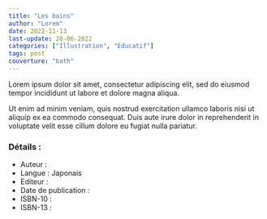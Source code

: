 ```yaml
---
title: "Les bains"
author: "Lorem"
date: 2022-11-13
last-update: 20-06-2022
categories: ["Illustration", "Educatif"]
tags: post
couverture: "bath"
---
```


Lorem ipsum dolor sit amet, consectetur adipiscing elit, sed do eiusmod tempor incididunt ut labore et dolore magna aliqua.
<!-- excerpt -->

Ut enim ad minim veniam, quis nostrud exercitation ullamco laboris nisi ut aliquip ex ea commodo consequat. Duis aute irure dolor in reprehenderit in voluptate velit esse cillum dolore eu fugiat nulla pariatur.

### Détails :

- Auteur : 
- Langue : Japonais
- Editeur : 
- Date de publication : 
- ISBN-10 : 
- ISBN-13 : 